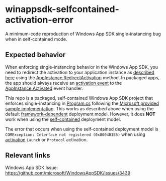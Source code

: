 # winappsdk-selfcontained-activation-error
A minimum-code reproduction of Windows App SDK single-instancing bug when in self-contained mode.

## Expected behavior
When enforcing single-instancing behavior in the Windows App SDK, you need to redirect the activation to your application instance as [described here](https://learn.microsoft.com/en-us/windows/apps/windows-app-sdk/migrate-to-windows-app-sdk/guides/applifecycle#instructions-for-c) using the [AppInstance.RedirectActivation](https://learn.microsoft.com/en-us/windows/windows-app-sdk/api/winrt/microsoft.windows.applifecycle.appinstance.redirectactivationtoasync?view=windows-app-sdk-1.2) method. In packaged apps, the app should always receive an [activation event](https://learn.microsoft.com/en-us/windows/apps/windows-app-sdk/applifecycle/applifecycle-rich-activation#activation-details-for-packaged-apps) to the [AppInstance.Activated](https://learn.microsoft.com/en-us/windows/windows-app-sdk/api/winrt/microsoft.windows.applifecycle.appinstance.activated?view=windows-app-sdk-1.2) event handler.

This repo is a packaged, self-contained Windows App SDK project that enforces single-instancing in [Program.cs](https://github.com/justinsoderstrom/winappsdk-selfcontained-activation-error/blob/master/WinAppSDKSelfContainedActivationError/Program.cs) following the [Microsoft provided sample implementation](https://github.com/microsoft/WindowsAppSDK-Samples/blob/main/Samples/AppLifecycle/Instancing/cs-winui-packaged/CsWinUiDesktopInstancing/CsWinUiDesktopInstancing/Program.cs). This works as described above when using the default [framework-dependent](https://learn.microsoft.com/en-us/windows/apps/package-and-deploy/deploy-overview) deployment model. However, it does **NOT** work when using the [self-contained](https://learn.microsoft.com/en-us/windows/apps/package-and-deploy/self-contained-deploy/deploy-self-contained-apps) deployment model.

The error that occurs when using the self-contained deployment model is `COMException: Interface not registered (0x80040155)` when using [activation](https://learn.microsoft.com/en-us/windows/windows-app-sdk/api/winrt/microsoft.windows.applifecycle.extendedactivationkind?view=windows-app-sdk-1.2) `Launch` or `Protocol` activation.

## Relevant links
Windows App SDK Issue: https://github.com/microsoft/WindowsAppSDK/issues/3439
